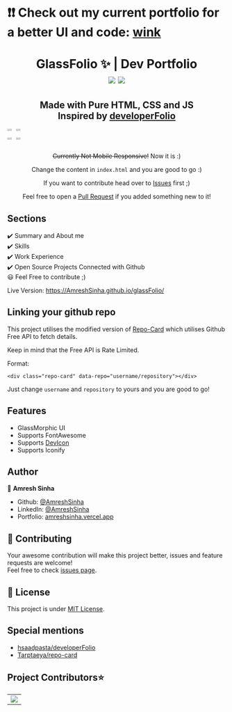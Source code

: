 # ❗❗ Check out my current portfolio for a better UI and code: [wink](https://github.com/AmreshSinha/wink)

<h1 align="center"> GlassFolio ✨ | Dev Portfolio
<br>
<a href="https://github.com/AmreshSinha/glassfolio/blob/master/LICENSE"><img src="https://img.shields.io/github/license/AmreshSinha/glassfolio?color=blue"/></a> <a href="https://github.com/AmreshSinha/glassfolio/stargazers"><img src="https://img.shields.io/github/stars/AmreshSinha/glassfolio"></a>

</h1>


<h2 align="center">
Made with Pure HTML, CSS and JS<br>
Inspired by <a href="https://github.com/saadpasta/developerFolio/">developerFolio</a>
</h2>

<div style="display:flex; gap:5px;">
    <div style="display: inline-block;">
        <img width="50%" src="assets/website-screen1.png"/><img width="50%" src="assets/website-screen3.png"/>
    </div>
</div>
<div style="display:flex; gap:5px;">
    <div style="display: inline-block;">
        <img width="50%" src="assets/website-screen2.png"/><img width="50%" src="assets/website-screen4.png"/>
    </div>
</div>

<p align="center"><strike>Currently Not Mobile Responsive!</strike> Now it is :)</p>

<p align="center">Change the content in <code>index.html</code> and you are good to go :)</p>

<p align="center">If you want to contribute head over to <a href="https://github.com/AmreshSinha/glassfolio/issues">Issues</a> first ;)</p>
<p align="center">Feel free to open a <a href="https://github.com/AmreshSinha/glassfolio/issues">Pull Request</a> if you added something new to it!</p>

## Sections
✔️ Summary and About me\
✔️ Skills\
✔️ Work Experience\
✔️ Open Source Projects Connected with Github\
😃 Feel Free to contribute ;)

Live Version: https://AmreshSinha.github.io/glassFolio/

## Linking your github repo
This project utilises the modified version of <a href="https://github.com/Tarptaeya/repo-card">Repo-Card</a> which utilises Github Free API to fetch details.

Keep in mind that the Free API is Rate Limited.

Format:

```
<div class="repo-card" data-repo="username/repository"></div>
```

Just change ```username``` and ```repository``` to yours and you are good to go!

## Features
- GlassMorphic UI
- Supports FontAwesome
- Supports <a href="https://github.com/devicons/devicon">DevIcon</a>
- Supports Iconify

## Author

👤 **Amresh Sinha**

- Github: [@AmreshSinha](https://github.com/AmreshSinha/)
- LinkedIn: [@AmreshSinha](https://www.linkedin.com/in/amresh-sinha/)
- Portfolio: [amreshsinha.vercel.app](https://amreshsinha.vercel.app/)

## 🤝 Contributing

Your awesome contribution will make this project better, issues and feature requests are welcome!<br />Feel free to check [issues page](https://github.com/AmreshSinha/glassFolio/issues).


## 📝 License

This project is under [MIT License](https://github.com/AmreshSinha/glassFolio/blob/main/LICENSE).

## Special mentions
- <a href="https://github.com/saadpasta/developerFolio/">hsaadpasta/developerFolio</a>
- <a href="https://github.com/Tarptaeya/repo-card">Tarptaeya/repo-card</a>


## Project Contributors⭐ 

<table align="center">
<tr>
<td>
<a href="https://github.com/AmreshSinha/glassFolio/graphs/contributors" align="center">
  <img src="https://contrib.rocks/image?repo=AmreshSinha/glassFolio" /> 
</a>
</td>
</tr>
</table>
